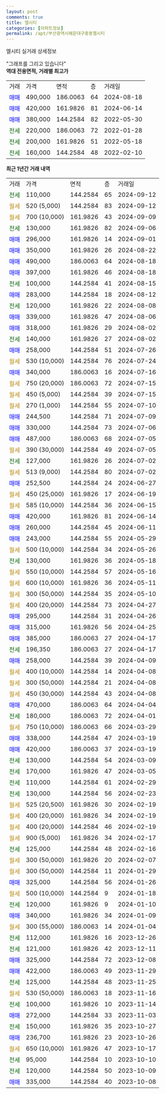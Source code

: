 ```yaml
---
layout: post
comments: true
title: 엘시티
categories: [아파트정보]
permalink: /apt/부산광역시해운대구중동엘시티
---
```


엘시티 실거래 상세정보

<script type="text/javascript">
  google.charts.load('current', {'packages':['line', 'corechart']});
  google.charts.setOnLoadCallback(drawChart);

  function drawChart() {
    var data = new google.visualization.DataTable();
    data.addColumn('date', '거래일');
    data.addColumn('number', "매매");
    data.addColumn('number', "전세");
    data.addColumn('number', "전매");

    data.addRows([[new Date(Date.parse("2024-09-12")), null, 110000, null], [new Date(Date.parse("2024-09-12")), null, null, null], [new Date(Date.parse("2024-09-09")), null, null, null], [new Date(Date.parse("2024-09-06")), null, 130000, null], [new Date(Date.parse("2024-09-01")), 296000, null, null], [new Date(Date.parse("2024-08-22")), 350000, null, null], [new Date(Date.parse("2024-08-18")), 490000, null, null], [new Date(Date.parse("2024-08-18")), 397000, null, null], [new Date(Date.parse("2024-08-15")), null, 100000, null], [new Date(Date.parse("2024-08-12")), 283000, null, null], [new Date(Date.parse("2024-08-08")), null, 120000, null], [new Date(Date.parse("2024-08-06")), 339000, null, null], [new Date(Date.parse("2024-08-02")), 318000, null, null], [new Date(Date.parse("2024-08-02")), null, 140000, null], [new Date(Date.parse("2024-07-26")), 258000, null, null], [new Date(Date.parse("2024-07-24")), null, null, null], [new Date(Date.parse("2024-07-16")), 340000, null, null], [new Date(Date.parse("2024-07-15")), null, null, null], [new Date(Date.parse("2024-07-15")), null, null, null], [new Date(Date.parse("2024-07-10")), null, null, null], [new Date(Date.parse("2024-07-09")), 244500, null, null], [new Date(Date.parse("2024-07-06")), 330000, null, null], [new Date(Date.parse("2024-07-05")), 487000, null, null], [new Date(Date.parse("2024-07-05")), null, null, null], [new Date(Date.parse("2024-07-02")), null, 127000, null], [new Date(Date.parse("2024-07-02")), null, null, null], [new Date(Date.parse("2024-06-27")), 252500, null, null], [new Date(Date.parse("2024-06-19")), null, null, null], [new Date(Date.parse("2024-06-15")), null, null, null], [new Date(Date.parse("2024-06-14")), 420000, null, null], [new Date(Date.parse("2024-06-11")), 260000, null, null], [new Date(Date.parse("2024-05-29")), 243000, null, null], [new Date(Date.parse("2024-05-26")), null, null, null], [new Date(Date.parse("2024-05-18")), null, 130000, null], [new Date(Date.parse("2024-05-16")), null, null, null], [new Date(Date.parse("2024-05-11")), null, null, null], [new Date(Date.parse("2024-05-10")), null, null, null], [new Date(Date.parse("2024-04-27")), null, null, null], [new Date(Date.parse("2024-04-26")), 295000, null, null], [new Date(Date.parse("2024-04-25")), 315000, null, null], [new Date(Date.parse("2024-04-17")), 385000, null, null], [new Date(Date.parse("2024-04-17")), null, 196350, null], [new Date(Date.parse("2024-04-09")), 258000, null, null], [new Date(Date.parse("2024-04-08")), null, null, null], [new Date(Date.parse("2024-04-08")), null, null, null], [new Date(Date.parse("2024-04-08")), null, null, null], [new Date(Date.parse("2024-04-04")), 470000, null, null], [new Date(Date.parse("2024-04-01")), null, 180000, null], [new Date(Date.parse("2024-03-29")), null, null, null], [new Date(Date.parse("2024-03-19")), 338000, null, null], [new Date(Date.parse("2024-03-19")), 420000, null, null], [new Date(Date.parse("2024-03-09")), null, 130000, null], [new Date(Date.parse("2024-03-05")), null, 170000, null], [new Date(Date.parse("2024-02-29")), null, 110000, null], [new Date(Date.parse("2024-02-23")), null, 130000, null], [new Date(Date.parse("2024-02-19")), null, null, null], [new Date(Date.parse("2024-02-19")), null, null, null], [new Date(Date.parse("2024-02-19")), null, null, null], [new Date(Date.parse("2024-02-17")), null, null, null], [new Date(Date.parse("2024-02-16")), null, 125000, null], [new Date(Date.parse("2024-02-07")), null, null, null], [new Date(Date.parse("2024-01-29")), null, null, null], [new Date(Date.parse("2024-01-26")), 325000, null, null], [new Date(Date.parse("2024-01-18")), null, null, null], [new Date(Date.parse("2024-01-10")), null, 120000, null], [new Date(Date.parse("2024-01-09")), 340000, null, null], [new Date(Date.parse("2024-01-04")), null, null, null], [new Date(Date.parse("2023-12-26")), null, 112000, null], [new Date(Date.parse("2023-12-11")), null, 121000, null], [new Date(Date.parse("2023-12-08")), 325000, null, null], [new Date(Date.parse("2023-11-29")), 422000, null, null], [new Date(Date.parse("2023-11-25")), null, 125000, null], [new Date(Date.parse("2023-11-16")), null, null, null], [new Date(Date.parse("2023-11-14")), null, 100000, null], [new Date(Date.parse("2023-11-03")), 272000, null, null], [new Date(Date.parse("2023-10-27")), null, 150000, null], [new Date(Date.parse("2023-10-26")), 236700, null, null], [new Date(Date.parse("2023-10-17")), null, null, null], [new Date(Date.parse("2023-10-10")), null, 95000, null], [new Date(Date.parse("2023-10-09")), null, 120000, null], [new Date(Date.parse("2023-10-08")), 335000, null, null]]);

    var options = {
      hAxis: {
        format: 'yyyy/MM/dd'
      },    
      lineWidth: 0,
      pointsVisible: true,    
      title: '최근 1년간 유형별 실거래가 분포',
      legend: { position: 'bottom' }
    };

    var formatter = new google.visualization.NumberFormat({pattern:'###,###'} );
    formatter.format(data, 1);
    formatter.format(data, 2);
    
    setTimeout(function() {
        var chart = new google.visualization.LineChart(document.getElementById('columnchart_material'));
        chart.draw(data, (options));
        document.getElementById('loading').style.display = 'none';
    }, 200);
  }
</script>


<div id="loading" style="z-index:20; display: block; margin-left: 0px">"그래프를 그리고 있습니다"</div>
<div id="columnchart_material" style="width: 95%; margin-left: 0px; display: block"></div>
<!-- contents start -->
<b>역대 전용면적, 거래별 최고가</b>
<table class="sortable">
    <tr>
      <td>거래</td>
      <td>가격</td>
      <td>면적</td>
      <td>층</td>
      <td>거래일</td>
    </tr>
        <tr>
          <td><a style="color: blue">매매</a></td>
          <td>490,000</td>
          <td>186.0063</td>
          <td>64</td>
          <td>2024-08-18</td>
        </tr>            <tr>
          <td><a style="color: blue">매매</a></td>
          <td>420,000</td>
          <td>161.9826</td>
          <td>81</td>
          <td>2024-06-14</td>
        </tr>            <tr>
          <td><a style="color: blue">매매</a></td>
          <td>380,000</td>
          <td>144.2584</td>
          <td>82</td>
          <td>2022-05-30</td>
        </tr>        
        <tr>
              <td><a style="color: darkgreen">전세</a></td>
              <td>220,000</td>
              <td>186.0063</td>
              <td>72</td>
              <td>2022-01-28</td>
            </tr>            <tr>
              <td><a style="color: darkgreen">전세</a></td>
              <td>200,000</td>
              <td>161.9826</td>
              <td>51</td>
              <td>2022-05-18</td>
            </tr>            <tr>
              <td><a style="color: darkgreen">전세</a></td>
              <td>160,000</td>
              <td>144.2584</td>
              <td>48</td>
              <td>2022-02-10</td>
            </tr>        
    
</table>

<b>최근 1년간 거래 내역</b>

<table class="sortable">
    <tr>
      <td>거래</td>
      <td>가격</td>
      <td>면적</td>
      <td>층</td>
      <td>거래일</td>
    </tr>
    <tr>
      <td><a style="color: darkgreen">전세</a></td>
      <td>110,000</td>
      <td>144.2584</td>
      <td>65</td>
      <td>2024-09-12</td>
    </tr>          <tr>
      <td><a style="color: darkgoldenrod">월세</a></td>
      <td>520 (5,000)</td>
      <td>144.2584</td>
      <td>83</td>
      <td>2024-09-12</td>
    </tr>          <tr>
      <td><a style="color: darkgoldenrod">월세</a></td>
      <td>700 (10,000)</td>
      <td>161.9826</td>
      <td>43</td>
      <td>2024-09-09</td>
    </tr>          <tr>
      <td><a style="color: darkgreen">전세</a></td>
      <td>130,000</td>
      <td>161.9826</td>
      <td>82</td>
      <td>2024-09-06</td>
    </tr>          <tr>
      <td><a style="color: blue">매매</a></td>
      <td>296,000</td>
      <td>161.9826</td>
      <td>14</td>
      <td>2024-09-01</td>
    </tr>          <tr>
      <td><a style="color: blue">매매</a></td>
      <td>350,000</td>
      <td>161.9826</td>
      <td>26</td>
      <td>2024-08-22</td>
    </tr>          <tr>
      <td><a style="color: blue">매매</a></td>
      <td>490,000</td>
      <td>186.0063</td>
      <td>64</td>
      <td>2024-08-18</td>
    </tr>          <tr>
      <td><a style="color: blue">매매</a></td>
      <td>397,000</td>
      <td>161.9826</td>
      <td>46</td>
      <td>2024-08-18</td>
    </tr>          <tr>
      <td><a style="color: darkgreen">전세</a></td>
      <td>100,000</td>
      <td>144.2584</td>
      <td>41</td>
      <td>2024-08-15</td>
    </tr>          <tr>
      <td><a style="color: blue">매매</a></td>
      <td>283,000</td>
      <td>144.2584</td>
      <td>18</td>
      <td>2024-08-12</td>
    </tr>          <tr>
      <td><a style="color: darkgreen">전세</a></td>
      <td>120,000</td>
      <td>161.9826</td>
      <td>22</td>
      <td>2024-08-08</td>
    </tr>          <tr>
      <td><a style="color: blue">매매</a></td>
      <td>339,000</td>
      <td>161.9826</td>
      <td>47</td>
      <td>2024-08-06</td>
    </tr>          <tr>
      <td><a style="color: blue">매매</a></td>
      <td>318,000</td>
      <td>161.9826</td>
      <td>29</td>
      <td>2024-08-02</td>
    </tr>          <tr>
      <td><a style="color: darkgreen">전세</a></td>
      <td>140,000</td>
      <td>161.9826</td>
      <td>27</td>
      <td>2024-08-02</td>
    </tr>          <tr>
      <td><a style="color: blue">매매</a></td>
      <td>258,000</td>
      <td>144.2584</td>
      <td>51</td>
      <td>2024-07-26</td>
    </tr>          <tr>
      <td><a style="color: darkgoldenrod">월세</a></td>
      <td>530 (10,000)</td>
      <td>144.2584</td>
      <td>76</td>
      <td>2024-07-24</td>
    </tr>          <tr>
      <td><a style="color: blue">매매</a></td>
      <td>340,000</td>
      <td>186.0063</td>
      <td>16</td>
      <td>2024-07-16</td>
    </tr>          <tr>
      <td><a style="color: darkgoldenrod">월세</a></td>
      <td>750 (20,000)</td>
      <td>186.0063</td>
      <td>72</td>
      <td>2024-07-15</td>
    </tr>          <tr>
      <td><a style="color: darkgoldenrod">월세</a></td>
      <td>450 (5,000)</td>
      <td>144.2584</td>
      <td>39</td>
      <td>2024-07-15</td>
    </tr>          <tr>
      <td><a style="color: darkgoldenrod">월세</a></td>
      <td>270 (1,000)</td>
      <td>144.2584</td>
      <td>55</td>
      <td>2024-07-10</td>
    </tr>          <tr>
      <td><a style="color: blue">매매</a></td>
      <td>244,500</td>
      <td>144.2584</td>
      <td>71</td>
      <td>2024-07-09</td>
    </tr>          <tr>
      <td><a style="color: blue">매매</a></td>
      <td>330,000</td>
      <td>144.2584</td>
      <td>73</td>
      <td>2024-07-06</td>
    </tr>          <tr>
      <td><a style="color: blue">매매</a></td>
      <td>487,000</td>
      <td>186.0063</td>
      <td>68</td>
      <td>2024-07-05</td>
    </tr>          <tr>
      <td><a style="color: darkgoldenrod">월세</a></td>
      <td>390 (30,000)</td>
      <td>144.2584</td>
      <td>49</td>
      <td>2024-07-05</td>
    </tr>          <tr>
      <td><a style="color: darkgreen">전세</a></td>
      <td>127,000</td>
      <td>161.9826</td>
      <td>26</td>
      <td>2024-07-02</td>
    </tr>          <tr>
      <td><a style="color: darkgoldenrod">월세</a></td>
      <td>513 (9,000)</td>
      <td>144.2584</td>
      <td>80</td>
      <td>2024-07-02</td>
    </tr>          <tr>
      <td><a style="color: blue">매매</a></td>
      <td>252,500</td>
      <td>144.2584</td>
      <td>24</td>
      <td>2024-06-27</td>
    </tr>          <tr>
      <td><a style="color: darkgoldenrod">월세</a></td>
      <td>450 (25,000)</td>
      <td>161.9826</td>
      <td>17</td>
      <td>2024-06-19</td>
    </tr>          <tr>
      <td><a style="color: darkgoldenrod">월세</a></td>
      <td>585 (10,000)</td>
      <td>144.2584</td>
      <td>36</td>
      <td>2024-06-15</td>
    </tr>          <tr>
      <td><a style="color: blue">매매</a></td>
      <td>420,000</td>
      <td>161.9826</td>
      <td>81</td>
      <td>2024-06-14</td>
    </tr>          <tr>
      <td><a style="color: blue">매매</a></td>
      <td>260,000</td>
      <td>144.2584</td>
      <td>45</td>
      <td>2024-06-11</td>
    </tr>          <tr>
      <td><a style="color: blue">매매</a></td>
      <td>243,000</td>
      <td>144.2584</td>
      <td>55</td>
      <td>2024-05-29</td>
    </tr>          <tr>
      <td><a style="color: darkgoldenrod">월세</a></td>
      <td>500 (10,000)</td>
      <td>144.2584</td>
      <td>34</td>
      <td>2024-05-26</td>
    </tr>          <tr>
      <td><a style="color: darkgreen">전세</a></td>
      <td>130,000</td>
      <td>161.9826</td>
      <td>36</td>
      <td>2024-05-18</td>
    </tr>          <tr>
      <td><a style="color: darkgoldenrod">월세</a></td>
      <td>550 (10,000)</td>
      <td>144.2584</td>
      <td>57</td>
      <td>2024-05-16</td>
    </tr>          <tr>
      <td><a style="color: darkgoldenrod">월세</a></td>
      <td>600 (10,000)</td>
      <td>161.9826</td>
      <td>36</td>
      <td>2024-05-11</td>
    </tr>          <tr>
      <td><a style="color: darkgoldenrod">월세</a></td>
      <td>300 (50,000)</td>
      <td>144.2584</td>
      <td>35</td>
      <td>2024-05-10</td>
    </tr>          <tr>
      <td><a style="color: darkgoldenrod">월세</a></td>
      <td>400 (20,000)</td>
      <td>144.2584</td>
      <td>73</td>
      <td>2024-04-27</td>
    </tr>          <tr>
      <td><a style="color: blue">매매</a></td>
      <td>295,000</td>
      <td>144.2584</td>
      <td>31</td>
      <td>2024-04-26</td>
    </tr>          <tr>
      <td><a style="color: blue">매매</a></td>
      <td>315,000</td>
      <td>161.9826</td>
      <td>56</td>
      <td>2024-04-25</td>
    </tr>          <tr>
      <td><a style="color: blue">매매</a></td>
      <td>385,000</td>
      <td>186.0063</td>
      <td>27</td>
      <td>2024-04-17</td>
    </tr>          <tr>
      <td><a style="color: darkgreen">전세</a></td>
      <td>196,350</td>
      <td>186.0063</td>
      <td>27</td>
      <td>2024-04-17</td>
    </tr>          <tr>
      <td><a style="color: blue">매매</a></td>
      <td>258,000</td>
      <td>144.2584</td>
      <td>39</td>
      <td>2024-04-09</td>
    </tr>          <tr>
      <td><a style="color: darkgoldenrod">월세</a></td>
      <td>400 (10,000)</td>
      <td>144.2584</td>
      <td>14</td>
      <td>2024-04-08</td>
    </tr>          <tr>
      <td><a style="color: darkgoldenrod">월세</a></td>
      <td>300 (50,000)</td>
      <td>144.2584</td>
      <td>21</td>
      <td>2024-04-08</td>
    </tr>          <tr>
      <td><a style="color: darkgoldenrod">월세</a></td>
      <td>450 (30,000)</td>
      <td>144.2584</td>
      <td>43</td>
      <td>2024-04-08</td>
    </tr>          <tr>
      <td><a style="color: blue">매매</a></td>
      <td>470,000</td>
      <td>186.0063</td>
      <td>64</td>
      <td>2024-04-04</td>
    </tr>          <tr>
      <td><a style="color: darkgreen">전세</a></td>
      <td>180,000</td>
      <td>186.0063</td>
      <td>72</td>
      <td>2024-04-01</td>
    </tr>          <tr>
      <td><a style="color: darkgoldenrod">월세</a></td>
      <td>750 (10,000)</td>
      <td>186.0063</td>
      <td>66</td>
      <td>2024-03-29</td>
    </tr>          <tr>
      <td><a style="color: blue">매매</a></td>
      <td>338,000</td>
      <td>144.2584</td>
      <td>47</td>
      <td>2024-03-19</td>
    </tr>          <tr>
      <td><a style="color: blue">매매</a></td>
      <td>420,000</td>
      <td>186.0063</td>
      <td>37</td>
      <td>2024-03-19</td>
    </tr>          <tr>
      <td><a style="color: darkgreen">전세</a></td>
      <td>130,000</td>
      <td>144.2584</td>
      <td>54</td>
      <td>2024-03-09</td>
    </tr>          <tr>
      <td><a style="color: darkgreen">전세</a></td>
      <td>170,000</td>
      <td>161.9826</td>
      <td>47</td>
      <td>2024-03-05</td>
    </tr>          <tr>
      <td><a style="color: darkgreen">전세</a></td>
      <td>110,000</td>
      <td>144.2584</td>
      <td>61</td>
      <td>2024-02-29</td>
    </tr>          <tr>
      <td><a style="color: darkgreen">전세</a></td>
      <td>130,000</td>
      <td>144.2584</td>
      <td>56</td>
      <td>2024-02-23</td>
    </tr>          <tr>
      <td><a style="color: darkgoldenrod">월세</a></td>
      <td>525 (20,500)</td>
      <td>161.9826</td>
      <td>30</td>
      <td>2024-02-19</td>
    </tr>          <tr>
      <td><a style="color: darkgoldenrod">월세</a></td>
      <td>400 (20,000)</td>
      <td>161.9826</td>
      <td>34</td>
      <td>2024-02-19</td>
    </tr>          <tr>
      <td><a style="color: darkgoldenrod">월세</a></td>
      <td>400 (20,000)</td>
      <td>144.2584</td>
      <td>46</td>
      <td>2024-02-19</td>
    </tr>          <tr>
      <td><a style="color: darkgoldenrod">월세</a></td>
      <td>900 (5,000)</td>
      <td>161.9826</td>
      <td>34</td>
      <td>2024-02-17</td>
    </tr>          <tr>
      <td><a style="color: darkgreen">전세</a></td>
      <td>125,000</td>
      <td>144.2584</td>
      <td>48</td>
      <td>2024-02-16</td>
    </tr>          <tr>
      <td><a style="color: darkgoldenrod">월세</a></td>
      <td>300 (50,000)</td>
      <td>161.9826</td>
      <td>20</td>
      <td>2024-02-07</td>
    </tr>          <tr>
      <td><a style="color: darkgoldenrod">월세</a></td>
      <td>300 (50,000)</td>
      <td>144.2584</td>
      <td>11</td>
      <td>2024-01-29</td>
    </tr>          <tr>
      <td><a style="color: blue">매매</a></td>
      <td>325,000</td>
      <td>144.2584</td>
      <td>56</td>
      <td>2024-01-26</td>
    </tr>          <tr>
      <td><a style="color: darkgoldenrod">월세</a></td>
      <td>500 (10,000)</td>
      <td>144.2584</td>
      <td>9</td>
      <td>2024-01-18</td>
    </tr>          <tr>
      <td><a style="color: darkgreen">전세</a></td>
      <td>120,000</td>
      <td>161.9826</td>
      <td>9</td>
      <td>2024-01-10</td>
    </tr>          <tr>
      <td><a style="color: blue">매매</a></td>
      <td>340,000</td>
      <td>161.9826</td>
      <td>34</td>
      <td>2024-01-09</td>
    </tr>          <tr>
      <td><a style="color: darkgoldenrod">월세</a></td>
      <td>300 (55,000)</td>
      <td>186.0063</td>
      <td>14</td>
      <td>2024-01-04</td>
    </tr>          <tr>
      <td><a style="color: darkgreen">전세</a></td>
      <td>112,000</td>
      <td>161.9826</td>
      <td>16</td>
      <td>2023-12-26</td>
    </tr>          <tr>
      <td><a style="color: darkgreen">전세</a></td>
      <td>121,000</td>
      <td>161.9826</td>
      <td>42</td>
      <td>2023-12-11</td>
    </tr>          <tr>
      <td><a style="color: blue">매매</a></td>
      <td>325,000</td>
      <td>144.2584</td>
      <td>72</td>
      <td>2023-12-08</td>
    </tr>          <tr>
      <td><a style="color: blue">매매</a></td>
      <td>422,000</td>
      <td>186.0063</td>
      <td>49</td>
      <td>2023-11-29</td>
    </tr>          <tr>
      <td><a style="color: darkgreen">전세</a></td>
      <td>125,000</td>
      <td>144.2584</td>
      <td>48</td>
      <td>2023-11-25</td>
    </tr>          <tr>
      <td><a style="color: darkgoldenrod">월세</a></td>
      <td>530 (50,000)</td>
      <td>186.0063</td>
      <td>18</td>
      <td>2023-11-16</td>
    </tr>          <tr>
      <td><a style="color: darkgreen">전세</a></td>
      <td>100,000</td>
      <td>161.9826</td>
      <td>10</td>
      <td>2023-11-14</td>
    </tr>          <tr>
      <td><a style="color: blue">매매</a></td>
      <td>272,000</td>
      <td>144.2584</td>
      <td>33</td>
      <td>2023-11-03</td>
    </tr>          <tr>
      <td><a style="color: darkgreen">전세</a></td>
      <td>150,000</td>
      <td>161.9826</td>
      <td>35</td>
      <td>2023-10-27</td>
    </tr>          <tr>
      <td><a style="color: blue">매매</a></td>
      <td>236,700</td>
      <td>161.9826</td>
      <td>23</td>
      <td>2023-10-26</td>
    </tr>          <tr>
      <td><a style="color: darkgoldenrod">월세</a></td>
      <td>650 (10,000)</td>
      <td>161.9826</td>
      <td>47</td>
      <td>2023-10-17</td>
    </tr>          <tr>
      <td><a style="color: darkgreen">전세</a></td>
      <td>95,000</td>
      <td>144.2584</td>
      <td>10</td>
      <td>2023-10-10</td>
    </tr>          <tr>
      <td><a style="color: darkgreen">전세</a></td>
      <td>120,000</td>
      <td>144.2584</td>
      <td>50</td>
      <td>2023-10-09</td>
    </tr>          <tr>
      <td><a style="color: blue">매매</a></td>
      <td>335,000</td>
      <td>144.2584</td>
      <td>40</td>
      <td>2023-10-08</td>
    </tr>      </table>
<!-- contents end -->    

